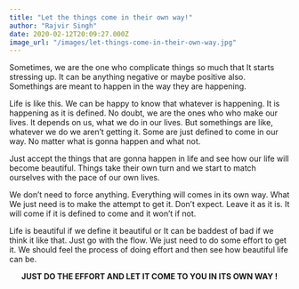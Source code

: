 ```yaml
---
title: "Let the things come in their own way!"
author: "Rajvir Singh"
date: 2020-02-12T20:09:27.000Z
image_url: "/images/let-things-come-in-their-own-way.jpg"
---
```


Sometimes, we are the one who complicate things so much that It starts stressing up. It can be anything negative or maybe positive also. Somethings are meant to happen in the way they are happening.

Life is like this. We can be happy to know that whatever is happening. It is happening as it is defined. No doubt, we are the ones who who make our lives. It depends on us, what we do in our lives. But somethings are like, whatever we do we aren’t getting it. Some are just defined to come in our way. No matter what is gonna happen and what not.

Just accept the things that are gonna happen in life and see how our life will become beautiful. Things take their own turn and we start to match ourselves with the pace of our own lives.

We don’t need to force anything. Everything will comes in its own way. What We just need is to make the attempt to get it. Don’t expect. Leave it as it is. It will come if it is defined to come and it won’t if not.

Life is beautiful if we define it beautiful or It can be baddest of bad if we think it like that. Just go with the flow. We just need to do some effort to get it. We should feel the process of doing effort and then see how beautiful life can be.
<br/>
<center><b>JUST DO THE EFFORT AND LET IT COME TO YOU IN ITS OWN WAY !<b /></center>